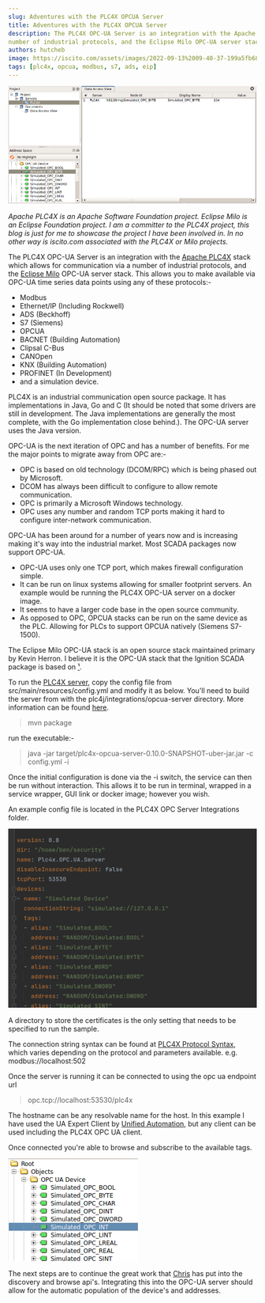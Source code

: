 ```yaml
---
slug: Adventures with the PLC4X OPCUA Server
title: Adventures with the PLC4X OPCUA Server
description: The PLC4X OPC-UA Server is an integration with the Apache PLC4X stack which allows for communication via a
number of industrial protocols, and the Eclipse Milo OPC-UA server stack.
authors: hutcheb  
image: https://iscito.com/assets/images/2022-09-13%2009-40-37-199a5fb68094c4a23bd520bc2b4d0b99.png
tags: [plc4x, opcua, modbus, s7, ads, eip]
---
```


![PLC4X OPCUA Server Online](2022-09-13%2009-40-37.png)

*Apache PLC4X is an Apache Software Foundation project. Eclipse Milo is an Eclipse Foundation project.
I am a committer to the PLC4X project, this blog is just for me to showcase the project I have been involved in.
In no other way is iscito.com associated with the PLC4X or Milo projects.*

The PLC4X OPC-UA Server is an integration with the [Apache PLC4X](http://plc4x.apache.org)
stack which allows for communication via a number of industrial
protocols, and the [Eclipse Milo](https://projects.eclipse.org/projects/iot.milo) OPC-UA server stack.
This allows you to make available via OPC-UA time series data points using any of these protocols:-

- Modbus
- Ethernet/IP (Including Rockwell)
- ADS (Beckhoff)
- S7 (Siemens)
- OPCUA
- BACNET (Building Automation)
- Clipsal C-Bus
- CANOpen
- KNX (Building Automation)
- PROFINET (In Development)
- and a simulation device.

<!--truncate-->

PLC4X is an industrial communication open source package. It has implementations in
Java, Go and C (It should be noted that some drivers are still in development. The Java implementations
are generally the most complete, with the Go implementation close behind.). The OPC-UA server
uses the Java version.

OPC-UA is the next iteration of OPC and has a number of benefits. For me the major
points to migrate away from OPC are:-

- OPC is based on old technology (DCOM/RPC) which is being phased out by Microsoft.
- DCOM has always been difficult to configure to allow remote communication.
- OPC is primarily a Microsoft Windows technology.
- OPC uses any number and random TCP ports making it hard to configure inter-network
  communication.

OPC-UA has been around for a number of years now and is increasing making it's way into
the industrial market. Most SCADA packages now support OPC-UA.

- OPC-UA uses only one TCP port, which makes firewall configuration simple.
- It can be run on linux systems allowing for smaller footprint servers. An example would
  be running the PLC4X OPC-UA server on a docker image.
- It seems to have a larger code base in the open source community.
- As opposed to OPC, OPCUA stacks can be run on the same device as the PLC. Allowing for PLCs
  to support OPCUA natively (Siemens S7-1500).

The Eclipse Milo OPC-UA stack is an open source stack maintained primary by Kevin Herron. I believe it is
the OPC-UA stack that the Ignition SCADA package is based
on [¹](https://stackoverflow.com/questions/59279504/why-ignitions-opc-ua-is-not-based-on-opc-foundation).

To run the [PLC4X server](https://github.com/apache/plc4x/tree/develop/plc4j/integrations/opcua-server),
copy the config file from src/main/resources/config.yml and modify it as below.
You'll need to build the server from with the plc4j/integrations/opcua-server directory.
More information can be found [here](https://plc4x.apache.org/users/integrations/eclipse-milo.html).

> mvn package

run the executable:-

> java -jar target/plc4x-opcua-server-0.10.0-SNAPSHOT-uber-jar.jar -c config.yml -i

Once the initial configuration is done via the -i switch, the service can then
be run without interaction. This allows it to be run in terminal, wrapped in a service wrapper, GUI link or docker
image;
however you wish.

An example config file is located in the PLC4X OPC Server Integrations folder.

![PLC4X Config file](2022-09-12%2010-46-02.png)

A directory to store the certificates is the only setting that needs to be specified to run the sample.

The connection string syntax can be found
at [PLC4X Protocol Syntax](https://plc4x.apache.org/users/protocols/index.html),
which varies depending on the protocol and parameters available. e.g. modbus://localhost:502

Once the server is running it can be connected to using the opc ua endpoint url
> opc.tcp://localhost:53530/plc4x

The hostname can be any resolvable name for the host. In this example I have used the
UA Expert Client by [Unified Automation](https://www.unified-automation.com/products/development-tools/uaexpert.html), but any client can be used including the PLC4X OPC UA client.

Once connected you're able to browse and subscribe to the available tags.

![Tag Browsing](2022-09-12%2010-31-45.png)

The next steps are to continue the great work that [Chris](https://github.com/chrisdutz) has put into the discovery and
browse api's. Integrating this
into the OPC-UA server should allow for the automatic population of the device's and addresses.